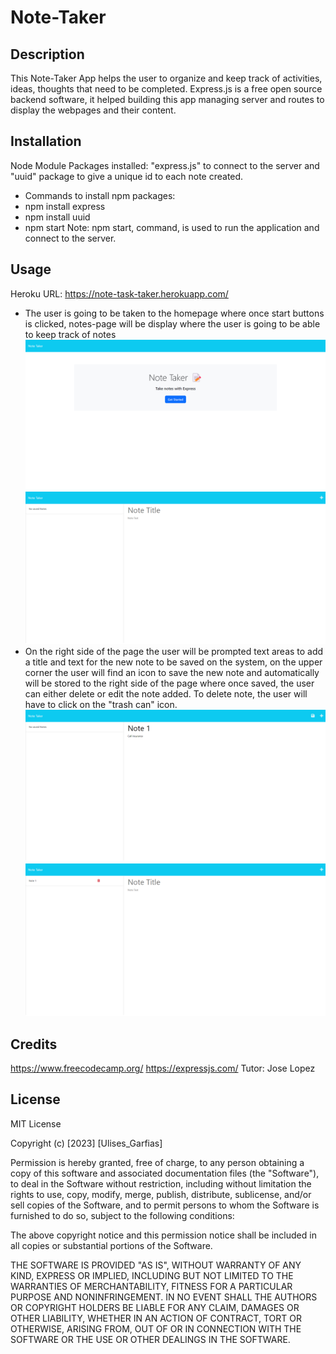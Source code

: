 # Note-Taker

## Description
This Note-Taker App helps the user to organize and keep track of activities, ideas, thoughts that need to be completed.
Express.js is a free open source backend software, it helped building this app managing server and routes to display the webpages and their content.

## Installation
Node Module Packages installed: "express.js" to connect to the server and "uuid" package to give a unique id to each note created.

- Commands to install npm packages:
- npm install express
- npm install uuid
- npm start 
Note: npm start, command, is used to run the application and connect to the server.

## Usage
Heroku URL: https://note-task-taker.herokuapp.com/

- The user is going to be taken to the homepage where once start buttons is clicked, notes-page will be display where the user is going to be able to keep track of notes
![homepage](assets/homepage.jpg)
![note-page](assets/note-page.jpg)
- On the right side of the page the user will be prompted text areas to add a title and text for the new note to be saved on the system, on the upper corner the user will find an icon to save the new note and automatically will be stored to the right side of the page where once saved, the user can either delete or edit the note added. To delete note, the user will have to click on the "trash can" icon.
![adding-note](assets/adding-note.jpg)
![note-added](assets/note-added.jpg)

## Credits
https://www.freecodecamp.org/
https://expressjs.com/
Tutor: Jose Lopez

## License
MIT License

Copyright (c) [2023] [Ulises_Garfias]

Permission is hereby granted, free of charge, to any person obtaining a copy
of this software and associated documentation files (the "Software"), to deal
in the Software without restriction, including without limitation the rights
to use, copy, modify, merge, publish, distribute, sublicense, and/or sell
copies of the Software, and to permit persons to whom the Software is
furnished to do so, subject to the following conditions:

The above copyright notice and this permission notice shall be included in all
copies or substantial portions of the Software.

THE SOFTWARE IS PROVIDED "AS IS", WITHOUT WARRANTY OF ANY KIND, EXPRESS OR
IMPLIED, INCLUDING BUT NOT LIMITED TO THE WARRANTIES OF MERCHANTABILITY,
FITNESS FOR A PARTICULAR PURPOSE AND NONINFRINGEMENT. IN NO EVENT SHALL THE
AUTHORS OR COPYRIGHT HOLDERS BE LIABLE FOR ANY CLAIM, DAMAGES OR OTHER
LIABILITY, WHETHER IN AN ACTION OF CONTRACT, TORT OR OTHERWISE, ARISING FROM,
OUT OF OR IN CONNECTION WITH THE SOFTWARE OR THE USE OR OTHER DEALINGS IN THE
SOFTWARE.